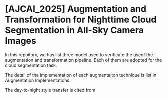 # [AJCAI_2025] Augmentation and Transformation for Nighttime Cloud Segmentation in All-Sky Camera Images

In this repoitory, we has list three model used to verificate the useof the augmentation and transformation pipeline. Each of them are adopted for the cloud segmentation task.

The detail of the implementation of each augmentaiton technique is list in Augmentation Implementations.

The day-to-night style transfer is cited from 
